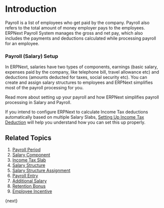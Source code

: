 <!-- add-breadcrumbs -->
# Introduction
Payroll is a list of employees who get paid by the company. Payroll also refers to the total amount of money employer pays to the employees. ERPNext Payroll System manages the gross and net pay, which also includes the payments and deductions calculated while processing payroll for an employee.

### Payroll (Salary) Setup

In ERPNext, salaries have two types of components, earnings (basic salary, expenses paid by the company, like telephone bill, travel allowance etc) and deductions (amounts deducted for taxes, social security etc). You can create and assign salary structures to employees and ERPNext simplifies most of the payroll processing for you.

Read more about setting up your payroll and how ERPNext simplifies payroll processing in Salary and Payroll.

If you intend to configure ERPNext to calculate Income Tax deductions automatically based on multiple Salary Slabs, [Setting Up Income Tax Deduction](/docs/user/manual/en/payroll/setting-up-tax) will help you understand how you can set this up properly.

## Related Topics

1. [Payroll Period](/docs/user/manual/en/payroll/payroll-period)
1. [Salary Component](/docs/user/manual/en/payroll/salary-component)
1. [Income Tax Slab](/docs/user/manual/en/payroll/income-tax-slab)
1. [Salary Structure](/docs/user/manual/en/payroll/salary-structure)
1. [Salary Structure Assignment](/docs/user/manual/en/payroll/salary-structure-assignment)
1. [Payroll Entry](/docs/user/manual/en/payroll/payroll-entry)
1. [Additional Salary](/docs/user/manual/en/payroll/additional-salary)
1. [Retention Bonus](/docs/user/manual/en/payroll/retention-bonus)
1. [Employee Incentive](/docs/user/manual/en/payroll/employee-incentive)


{next}